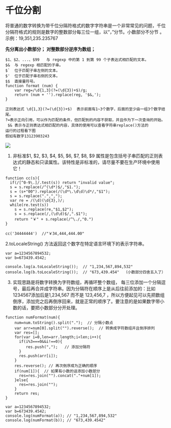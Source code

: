 # 千位分割

将普通的数字转换为带千位分隔符格式的数字字符串是一个非常常见的问题，千位分隔符格式的规则是数字的整数部分每三位一组，以“，”分节。小数部分不分节 。
示例：19,351,235.235767

**先分离出小数部分；
对整数部分逆序为数组；**


```
$1、$2、...、$99	与 regexp 中的第 1 到第 99 个子表达式相匹配的文本。
$&	与 regexp 相匹配的子串。
$`	位于匹配子串左侧的文本。
$'	位于匹配子串右侧的文本。
$$	直接量符号。
function format (num) {  
    var reg=/\d{1,3}(?=(\d{3})+$)/g;   
    return (num + '').replace(reg, '$&,');  
}

正则表达式 \d{1,3}(?=(\d{3})+$)  表示前面有1~3个数字，后面的至少由一组3个数字结尾。
?=表示正向引用，可以作为匹配的条件，但匹配到的内容不获取，并且作为下一次查询的开始。
 $& 表示与正则表达式相匹配的内容，具体的使用可以查看字符串replace()方法的
运行的过程看下图
假如有数字13123903243
```

![](http://img.blog.csdn.net/20161003155012112)

1. 非标准$1, $2, $3, $4, $5, $6, $7, $8, $9 属性是包含括号子串匹配的正则表达式的静态和只读属性。该特性是非标准的，请尽量不要在生产环境中使用它！

```
function cc(s){
  if(/[^0-9\.]/.test(s)) return "invalid value";
  s = s.replace(/^(\d*)$/,"$1.");
  s = (s+"00").replace(/(\d*\.\d\d)\d*/,"$1");
  s = s.replace(".",",");
  var re = /(\d)(\d{3},)/;
  while(re.test(s))
    s = s.replace(re,"$1,$2");
    s = s.replace(/,(\d\d)$/,".$1");
    return "￥" + s.replace(/^\./,"0.")
}

cc('34444444')  //"￥34,444,444.00"
```
2.toLocaleString() 方法返回这个数字在特定语言环境下的表示字符串。

```
var a=1234567894532;
var b=673439.4542;

console.log(a.toLocaleString());  // "1,234,567,894,532"
console.log(b.toLocaleString());  // "673,439.454"  （小数部分四舍五入了）

```

3. 实现思路是将数字转换为字符数组，再循环整个数组， 每三位添加一个分隔逗号，最后再合并成字符串。因为分隔符在顺序上是从后往前添加的：比如 1234567添加后是1,234,567 而不是 123,456,7 ，所以方便起见可以先把数组倒序，添加完之后再倒序回来，就是正常的顺序了。要注意的是如果数字带小数的话，要把小数部分分开处理。

```
function numFormat(num){
    num=num.toString().split(".");  // 分隔小数点
    var arr=num[0].split("").reverse();  // 转换成字符数组并且倒序排列
    var res=[];
    for(var i=0,len=arr.length;i<len;i++){
      if(i%3===0&&i!==0){
         res.push(",");   // 添加分隔符
      }
      res.push(arr[i]);
    }
    res.reverse(); // 再次倒序成为正确的顺序
    if(num[1]){  // 如果有小数的话添加小数部分
      res=res.join("").concat("."+num[1]);
    }else{
      res=res.join("");
    }
    return res;
}

var a=1234567894532;
var b=673439.4542;
console.log(numFormat(a)); // "1,234,567,894,532"
console.log(numFormat(b)); // "673,439.4542"

```
